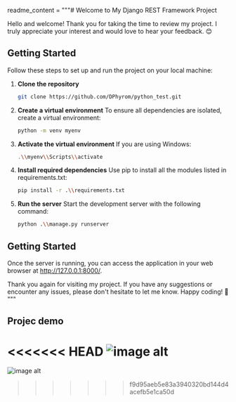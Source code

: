 readme_content = """# Welcome to My Django REST Framework Project

Hello and welcome! Thank you for taking the time to review my project. I truly appreciate your interest and would love to hear your feedback. 😊

## Getting Started

Follow these steps to set up and run the project on your local machine:

1. **Clone the repository**

   ```bash
   git clone https://github.com/DPhyrom/python_test.git

2. **Create a virtual environment** To ensure all dependencies are isolated, create a virtual environment:

   ```bash
   python -m venv myenv

3. **Activate the virtual environment** If you are using Windows:

   ```bash
   .\\myenv\\Scripts\\activate

4. **Install required dependencies** Use pip to install all the modules listed in requirements.txt:

   ```bash
   pip install -r .\\requirements.txt


5. **Run the server** Start the development server with the following command:

   ```bash
   python .\\manage.py runserver

## Getting Started
Once the server is running, you can access the application in your web browser at http://127.0.0.1:8000/.

Thank you again for visiting my project. If you have any suggestions or encounter any issues, please don't hesitate to let me know. Happy coding! 🚀 """

## Projec demo
<<<<<<< HEAD
![image alt](https://github.com/DPhyrom/python_test/blob/bf6e43b7be96d3dbc34fef9da9c72d3e59737cde/Screenshot%202025-01-28%20102941.png)
=======
![image alt](https://github.com/DPhyrom/python_test/blob/bf6e43b7be96d3dbc34fef9da9c72d3e59737cde/Screenshot%202025-01-28%20102941.png)
>>>>>>> f9d95aeb5e83a3940320bd144d4acefb5e1ca50d
